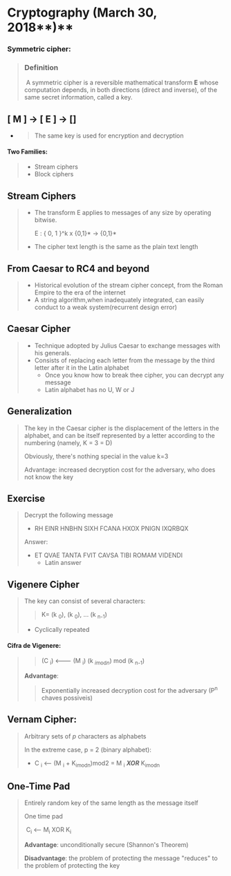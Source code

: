 # Cryptography (March 30, 2018**)**

### **Symmetric cipher:**

> ### Definition
>
> ​	A symmetric cipher is a reversible mathematical transform **E** whose computation depends, in both directions (direct and inverse), of the same secret information, called a key.
>
> 



## 	[ M ] -> [ E ] -> []

   - >  The same key is used for encryption and decryption

#### Two Families:

> - Stream ciphers
> - Block ciphers



## Stream Ciphers

>  - The transform E applies to messages of any size by operating bitwise.
>
>    E : { 0, 1 }^k x {0,1}* -> {0,1}* 
>
> - The cipher text length is the same as the plain text length

## From Caesar to RC4 and beyond

> - Historical evolution of the stream cipher concept, from the Roman Empire to the era of the internet
> - A string algorithm,when inadequately integrated, can easily conduct to a weak system(recurrent design error)

## Caesar Cipher

> - Technique adopted by Julius Caesar to exchange messages with his generals.
> - Consists of replacing each letter from the message by the third letter after it in the Latin alphabet
>   - Once you know how to break thee cipher, you can decrypt any message
>   - Latin alphabet has no U, W or J

## Generalization

> The key in the  Caesar cipher is the displacement of the letters in the alphabet, and can be itself represented by a letter according to the numbering (namely, K = 3 = D)
>
> Obviously, there's nothing special in the value k=3
>
> Advantage: increased decryption cost for the adversary, who does not know the key

## Exercise 

> Decrypt the following message
>
> - RH EINR HNBHN SIXH FCANA HXOX PNIGN IXQRBQX
>
> Answer: 
>
> - ET QVAE TANTA FVIT CAVSA TIBI ROMAM VIDENDI
>   - Latin answer



## Vigenere Cipher

> The key can consist of several characters:
>
> > K= (k <sub>0</sub>), (k <sub>0</sub>), ... (k <sub>n-1</sub>) 
>
>   - Cyclically repeated

#### Cifra de Vigenere:

> > (C <sub>i</sub>) <--- (M <sub>i</sub>)  (k <sub>*i*mod*n*</sub>) mod (k <sub>n-1</sub>) 
>
> **Advantage**: 
>
> >  Exponentially increased decryption cost for the adversary (P<sup>n</sup> chaves possiveis)

## Vernam Cipher:

> Arbitrary sets of *p* characters as alphabets
>
> In the extreme case, p = 2 (binary alphabet): 
>
> - C <sub>i</sub> <-- (M <sub>i</sub> +  K<sub>imodn</sub>)mod2 = M <sub>i</sub> ***XOR*** K<sub>imodn</sub>

## One-Time Pad

> Entirely random key of the same length as the message itself
>
> One time pad
>
> ​	C<sub>i</sub> <-- M<sub>i</sub> XOR K<sub>i</sub>
>
> **Advantage**: unconditionally secure (Shannon's Theorem)
>
> **Disadvantage**: the problem of protecting the message "reduces" to the problem of protecting the key



